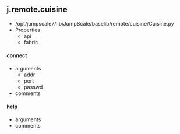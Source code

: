 ## j.remote.cuisine

- /opt/jumpscale7/lib/JumpScale/baselib/remote/cuisine/Cuisine.py
- Properties
    - api
    - fabric

#### connect 
- arguments
    - addr
    - port
    - passwd
- comments
    

#### help 
- arguments
- comments
    

